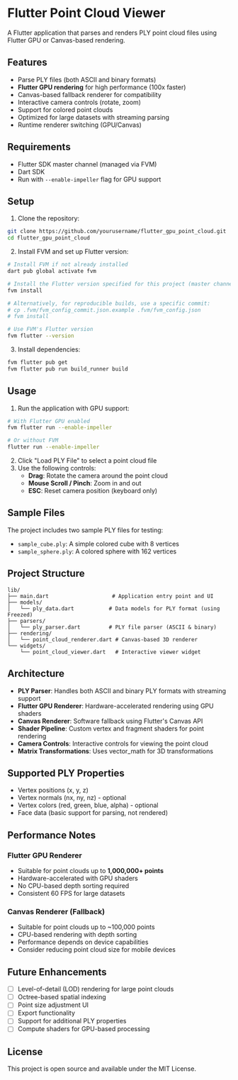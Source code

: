 # Flutter Point Cloud Viewer

A Flutter application that parses and renders PLY point cloud files using Flutter GPU or Canvas-based rendering.

## Features

- Parse PLY files (both ASCII and binary formats)
- **Flutter GPU rendering** for high performance (100x faster)
- Canvas-based fallback renderer for compatibility
- Interactive camera controls (rotate, zoom)
- Support for colored point clouds
- Optimized for large datasets with streaming parsing
- Runtime renderer switching (GPU/Canvas)

## Requirements

- Flutter SDK master channel (managed via FVM)
- Dart SDK
- Run with `--enable-impeller` flag for GPU support

## Setup

1. Clone the repository:
```bash
git clone https://github.com/yourusername/flutter_gpu_point_cloud.git
cd flutter_gpu_point_cloud
```

2. Install FVM and set up Flutter version:
```bash
# Install FVM if not already installed
dart pub global activate fvm

# Install the Flutter version specified for this project (master channel)
fvm install

# Alternatively, for reproducible builds, use a specific commit:
# cp .fvm/fvm_config_commit.json.example .fvm/fvm_config.json
# fvm install

# Use FVM's Flutter version
fvm flutter --version
```

3. Install dependencies:
```bash
fvm flutter pub get
fvm flutter pub run build_runner build
```

## Usage

1. Run the application with GPU support:
```bash
# With Flutter GPU enabled
fvm flutter run --enable-impeller

# Or without FVM
flutter run --enable-impeller
```

2. Click "Load PLY File" to select a point cloud file
3. Use the following controls:
   - **Drag**: Rotate the camera around the point cloud
   - **Mouse Scroll / Pinch**: Zoom in and out
   - **ESC**: Reset camera position (keyboard only)

## Sample Files

The project includes two sample PLY files for testing:
- `sample_cube.ply`: A simple colored cube with 8 vertices
- `sample_sphere.ply`: A colored sphere with 162 vertices

## Project Structure

```
lib/
├── main.dart                    # Application entry point and UI
├── models/
│   └── ply_data.dart           # Data models for PLY format (using Freezed)
├── parsers/
│   └── ply_parser.dart         # PLY file parser (ASCII & binary)
├── rendering/
│   └── point_cloud_renderer.dart # Canvas-based 3D renderer
└── widgets/
    └── point_cloud_viewer.dart   # Interactive viewer widget
```

## Architecture

- **PLY Parser**: Handles both ASCII and binary PLY formats with streaming support
- **Flutter GPU Renderer**: Hardware-accelerated rendering using GPU shaders
- **Canvas Renderer**: Software fallback using Flutter's Canvas API
- **Shader Pipeline**: Custom vertex and fragment shaders for point rendering
- **Camera Controls**: Interactive controls for viewing the point cloud
- **Matrix Transformations**: Uses vector_math for 3D transformations

## Supported PLY Properties

- Vertex positions (x, y, z)
- Vertex normals (nx, ny, nz) - optional
- Vertex colors (red, green, blue, alpha) - optional
- Face data (basic support for parsing, not rendered)

## Performance Notes

### Flutter GPU Renderer
- Suitable for point clouds up to **1,000,000+ points**
- Hardware-accelerated with GPU shaders
- No CPU-based depth sorting required
- Consistent 60 FPS for large datasets

### Canvas Renderer (Fallback)
- Suitable for point clouds up to ~100,000 points
- CPU-based rendering with depth sorting
- Performance depends on device capabilities
- Consider reducing point cloud size for mobile devices

## Future Enhancements

- [ ] Level-of-detail (LOD) rendering for large point clouds
- [ ] Octree-based spatial indexing
- [ ] Point size adjustment UI
- [ ] Export functionality
- [ ] Support for additional PLY properties
- [ ] Compute shaders for GPU-based processing

## License

This project is open source and available under the MIT License.